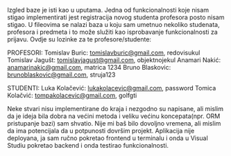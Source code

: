 Izgled baze je isti kao u uputama. Jedna od funkcionalnosti koje nisam stigao implementirati jest registracija novog studenta profesora posto nisam stigao. U fileovima se nalazi baza u koju sam umetnuo nekoliko studenata, profesora i predmeta i to može služiti kao isprobavanje funkcionalnosti za prijavu. Ovdje su lozinke za te profesore/studente: 

PROFESORI:
Tomislav Buric: tomislavburic@gmail.com, redovisukul
Tomislav Jagušt: tomislavjagust@gmail.com, objektnojekul
Anamari Nakić: anamarinakic@gmail.com, matrica 1234
Bruno Blaskovic: brunoblaskovic@gmail.com, struja123



STUDENTI:
Luka Kolačević: lukakolacevic@gmail.com, password
Tomica Kolačvić: tompakolacevic@gmail.com, golfgti 
  
Neke stvari nisu implementirane do kraja i nezgodno su napisane, ali mislim da je ideja bila dobra na većini metoda i veliku većinu koncepata(npr. ORM pristupanje bazi) sam shvatio. Nije mi baš bilo dovoljno vremena, ali mislim da ima potencijala da u potpunosti dovršim projekt. 
Aplikacija nije deployana, ja sam ručno pokretao frontend u terminalu i onda u Visual Studiu pokretao backend i onda testirao funkcionalnosti.
